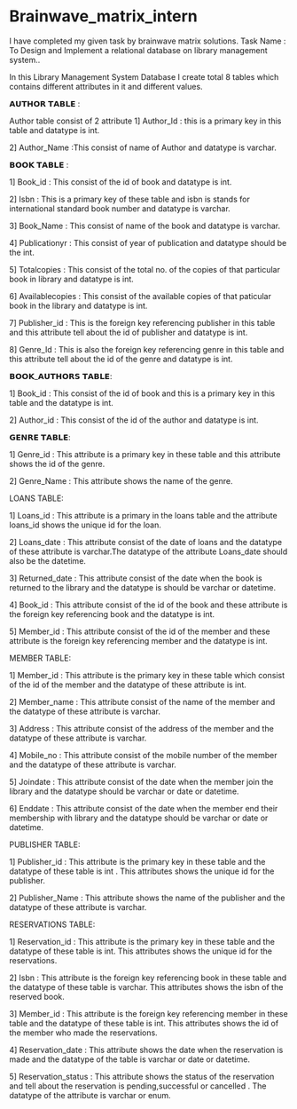 # Brainwave_matrix_intern
 I have completed my given task by brainwave matrix solutions.
 Task Name : To Design and Implement a relational database on library management system..

 In this Library Management System Database I create total 8 tables which contains different attributes in it and different values.

 𝗔𝗨𝗧𝗛𝗢𝗥 𝗧𝗔𝗕𝗟𝗘 :

 Author table consist of 2 attribute 
  1] Author_Id : this is a primary key in this table and datatype is int.

  2] Author_Name :This consist of name of Author and datatype is varchar.
  
 𝗕𝗢𝗢𝗞 𝗧𝗔𝗕𝗟𝗘 :

  1] Book_id : This consist of the id of book and datatype is int.

  2] Isbn : This is a primary key of these table and isbn is stands for international standard book number and datatype is varchar.

  3] Book_Name : This consist of name of the book and datatype is varchar.

  4] Publicationyr : This consist of year of publication and datatype should be the int.

  5] Totalcopies : This consist of the total no. of the copies of that particular book in library and datatype is int.

  6] Availablecopies : This consist of the available copies of that paticular book in the library and datatype is int.

  7] Publisher_id : This is the foreign key referencing publisher in this table and this attribute tell about the id of publisher and datatype is int.

  8] Genre_Id : This is also the foreign key referencing genre in this table and this attribute tell about the id of the genre and datatype is int.
  
 𝗕𝗢𝗢𝗞_𝗔𝗨𝗧𝗛𝗢𝗥𝗦 𝗧𝗔𝗕𝗟𝗘:

  1] Book_id : This consist of the id of book and this is a primary key in this table and the datatype is int.

  2] Author_id : This consist of the id of the author and datatype is int.
 
 𝗚𝗘𝗡𝗥𝗘 𝗧𝗔𝗕𝗟𝗘:

  1] Genre_id : This attribute is a primary key in these table and this attribute shows the id of the genre. 
  
  2] Genre_Name : This attribute shows the name of the genre. 

  LOANS TABLE:

  1] Loans_id : This attribute is a primary in the loans table and the attribute loans_id shows the unique id for the loan.

  2] Loans_date : This attribute consist of the date of loans and the datatype of these attribute is varchar.The datatype of the attribute Loans_date should also be the datetime.

  3] Returned_date : This attribute consist of the date when the book is returned to the library and the datatype is should be varchar or datetime.

  4] Book_id : This attribute consist of the id of the book and these attribute is the foreign key referencing book and the datatype is int.

  5] Member_id : This attribute consist of the id of the member and these attribute is the foreign key referencing member and the datatype is int.

  MEMBER TABLE:

  1] Member_id : This attribute is the primary key in these table which consist of the id of the member and the datatype of these attribute is int.

  2] Member_name : This attribute consist of the name of the member and the datatype of these attribute is varchar.

  3] Address : This attribute consist of the address of the member and the datatype of these attribute is varchar.

  4] Mobile_no : This attribute consist of the mobile number of the member and the datatype of these attribute is varchar.

  5] Joindate : This attribute consist of the date when the member join the library and the datatype should be varchar or date or datetime.

  6] Enddate : This attribute consist of the date when the member end their membership with library and the datatype should be varchar or date or datetime.

 PUBLISHER TABLE:
 
 1] Publisher_id : This attribute is the primary key in these table and the datatype of these table is int . This attributes shows the unique id for the publisher.

 2] Publisher_Name : This attribute shows the name of the publisher and the datatype of these attribute is varchar.
 
 RESERVATIONS TABLE:

 1] Reservation_id : This attribute is the primary key in these table and the datatype of these table is int. This attributes shows the unique id for the reservations.

 2] Isbn : This attribute is the foreign key referencing book in these table and the datatype of these table is varchar. This attributes shows the isbn of the reserved book.

 3] Member_id : This attribute is the foreign key referencing member in these table and the datatype of these table is int. This attributes shows the id of the member who made the 
                reservations.

 4] Reservation_date : This attribute shows the date when the reservation is made and the datatype of the table is varchar or date or datetime.

 5] Reservation_status : This attribute shows the status of the reservation and tell about the reservation is pending,successful or cancelled . The datatype of the attribute is varchar 
                         or enum.

 
 
  
